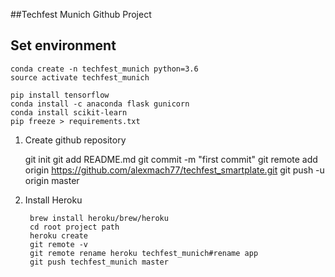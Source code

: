 ##Techfest Munich Github Project

## Set environment

```
conda create -n techfest_munich python=3.6
source activate techfest_munich
```

```
pip install tensorflow
conda install -c anaconda flask gunicorn
conda install scikit-learn
pip freeze > requirements.txt
```

1. Create github repository

	git init
	git add README.md
	git commit -m "first commit"
	git remote add origin https://github.com/alexmach77/techfest_smartplate.git
	git push -u origin master

2. Install Heroku

		brew install heroku/brew/heroku
		cd root project path
		heroku create
		git remote -v
		git remote rename heroku techfest_munich#rename app
		git push techfest_munich master
